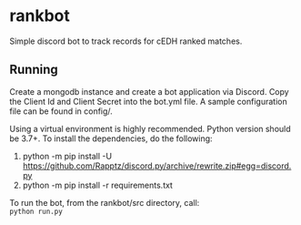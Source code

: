 # rankbot
Simple discord bot to track records for cEDH ranked matches.

## Running
Create a mongodb instance and create a bot application via Discord.
Copy the Client Id and Client Secret into the bot.yml file. A sample configuration file can be found in config/.

Using a virtual environment is highly recommended. Python version should be 3.7+.
To install the dependencies, do the following:
1. python -m pip install -U https://github.com/Rapptz/discord.py/archive/rewrite.zip#egg=discord.py
2. python -m pip install -r requirements.txt

To run the bot, from the rankbot/src directory, call:  
```python run.py```

